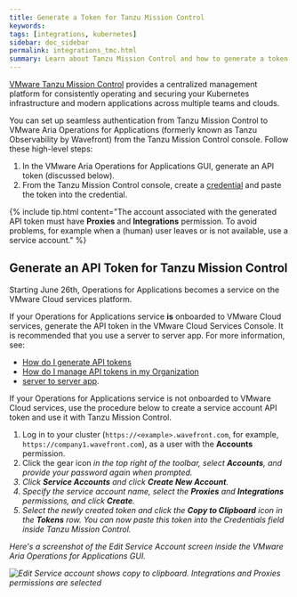 ```yaml
---
title: Generate a Token for Tanzu Mission Control
keywords:
tags: [integrations, kubernetes]
sidebar: doc_sidebar
permalink: integrations_tmc.html
summary: Learn about Tanzu Mission Control and how to generate a token.
---
```


[VMware Tanzu Mission Control](https://docs.vmware.com/en/VMware-Tanzu-Mission-Control/services/tanzumc-concepts/GUID-E2B5BE05-596E-4999-9B21-1CDB875A1BBF.html) provides a centralized management platform for consistently operating and securing your Kubernetes infrastructure and modern applications across multiple teams and clouds.

You can set up seamless authentication from Tanzu Mission Control to VMware Aria Operations for Applications (formerly known as Tanzu Observability by Wavefront) from the Tanzu Mission Control console. Follow these high-level steps:
1. In the VMware Aria Operations for Applications GUI, generate an API token (discussed below).
2. From the Tanzu Mission Control console, create a [credential](https://docs.vmware.com/en/VMware-Tanzu-Mission-Control/services/tanzumc-using/GUID-A70E57A8-2C45-46D4-8E1F-6D5E7026473F.html) and paste the token into the credential.

{% include tip.html content="The account associated with the generated API token must have **Proxies** and **Integrations** permission. To avoid problems, for example when a (human) user leaves or is not available, use a service account." %}


## Generate an API Token for Tanzu Mission Control

Starting June 26th, Operations for Applications becomes a service on the VMware Cloud services platform. 

If your Operations for Applications service **is** onboarded to VMware Cloud services, generate the API token in the VMware Cloud Services Console. It is recommended that you use a server to server app. For more information, see:

* [How do I generate API tokens](https://docs.vmware.com/en/VMware-Cloud-services/services/Using-VMware-Cloud-Services/GUID-E2A3B1C1-E9AD-4B00-A6B6-88D31FCDDF7C.html) 
* [How do I manage API tokens in my Organization](https://docs.vmware.com/en/VMware-Cloud-services/services/Using-VMware-Cloud-Services/GUID-3A9C29E0-460B-4586-B51A-084443A960D0.html)
* [server to server app](csp_server_to_server_apps.html).

If your Operations for Applications service is not onboarded to VMware Cloud services, use the procedure below to create a service account API token and use it with Tanzu Mission Control.

1. Log in to your cluster (`https://<example>.wavefront.com`, for example, `https://company1.wavefront.com`), as a user with the **Accounts** permission.
2. Click the gear icon <i class="fa fa-cog"/> in the top right of the toolbar, select **Accounts**, and provide your password again when prompted.
3. Click **Service Accounts** and click **Create New Account**.
4. Specify the service account name, select the **Proxies** and **Integrations** permissions, and click **Create**.
5. Select the newly created token and click the **Copy to Clipboard** icon in the **Tokens** row.
You can now paste this token into the Credentials field inside Tanzu Mission Control.

Here's a screenshot of the Edit Service Account screen inside the VMware Aria Operations for Applications GUI.

![Edit Service account shows copy to clipboard. Integrations and Proxies permissions are selected](images/tmc_service_account.png)
